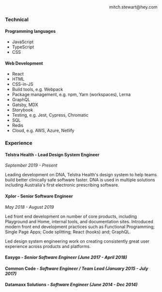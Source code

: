 <p align="right">
  mitch.stewart@hey.com
</p>

### Technical
#### Programming languages
+ JavaScript
+ TypeScript
+ CSS

#### Web Development
+ React
+ HTML
+ CSS-in-JS
+ Build tools, e.g. Webpack
+ Package management, e.g. npm, Yarn (workspaces), Lerna
+ GraphQL
+ Gatsby, MDX
+ Storybook
+ Testing, e.g. Jest, Cypress, Chromatic
+ SQL
+ Redis
+ Cloud, e.g. AWS, Azure, Netlify

### Experience

#### Telstra Health - Lead Design System Engineer
*September 2019 - Present*
<p>Leading development on DNA, Telstra Health's design system to help teams build better clinically safe software faster. DNA is used in multiple solutions including Australia's first electronic prescribing software.</p>

#### Xplor - Senior Software Engineer
*May 2018 - August 2019*
<p>Led front end development on number of core products, including Playground and Home, internal tools, and documentation sites. Introduced modern front end development practices such as Functional Programming; Single Page Apps; Code splitting; React (hooks) and; GraphQL.</p>
<p>Led design system engineering work on creating consistently great user experience across products and platforms.</p>

#### Easygo - *Senior Software Engineer (June 2017 - April 2018)*
#### Common Code - *Software Engineer / Team Lead (January 2015 - July 2017)*
#### Datamaxx Solutions - *Software Engineer (June 2014 - Dec 2014)*
####
